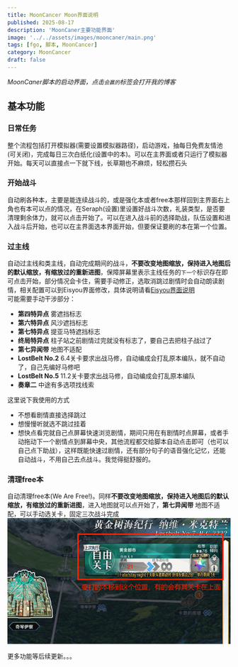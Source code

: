 ```yaml
---
title: MoonCancer Moon界面说明
published: 2025-08-17
description: 'MoonCaner主要功能界面'
image: '../../assets/images/mooncaner/main.png'
tags: [fgo, 脚本, MoonCancer]
category: MoonCancer
draft: false
---
```


*MoonCaner脚本的启动界面，点击`会赢的`标签会打开我的博客*<br>

## 基本功能
### 日常任务
整个流程包括打开模拟器(需要设置模拟器路径)，启动游戏，抽每日免费友情池(可关闭)，完成每日三次白纸化(设置中的本)。可以在主界面或者只运行了模拟器开始。每天可以直接点一下就下线，长草期也不麻烦，轻松攒石头<br>

### 开始战斗
自动刷各种本，主要是能连续战斗的，或是强化本或者free本那样回到主界面右上角也有本可以点的情况，在Seraph(设置)里设置好战斗次数，礼装类型，是否要清理剩余体力，就可以点击开始了。可以在进入战斗前的选择助战，队伍设置和进入战斗后开始，也可以在主界面选本界面开始，但要保证要刷的本在第一个位置。<br>

### 过主线
自动过主线和类主线，自动完成期间的战斗，**不要改变地图缩放，保持进入地图后的默认缩放，有缩放过的重新进图**，保障屏幕里表示主线任务的`下一个`标识存在即可点击开始，部分情况会卡住，需要手动修正，选取消跳过剧情时会自动朗读剧情，相关配置可以到Eisyou界面修改，具体说明请看[Eisyou界面说明](../mooncancer4)<br>
可能需要手动干涉部分：<br>
- **第四特异点** 雾遮挡标志<br>
- **第六特异点** 风沙遮挡标志<br>
- **第七特异点** 提亚马特遮挡标志<br>
- **终局特异点** 柱子站之前剧情过完就没有标志了，要自己去把柱子战过了<br>
- **第七异闻带**  地图不适配
- **LostBelt No.2**  6.4关卡要求出战马修，自动编成会打乱原本编队，就不自动了，自己先编好马修吧
- **LostBelt No.5**  11.2关卡要求出战马修，自动编成会打乱原本编队
- **奏章二**  中途有多选项找线索

这里说下我使用的方式
- 不想看剧情直接选择跳过
- 想慢慢听就选不跳过挂着
- 想快点看完就自己点屏幕快速浏览剧情，期间只用在有剧情时点屏幕，或者手动拖动下一个剧情点到屏幕中央，其他流程都交给脚本自动点击即可（也可以自己点下助战），这样既能快速过剧情，还有部分句子的语音强化记忆，还能自动战斗，不用自己去点战斗。我觉得挺舒服的。

### 清理free本
自动清理free本(We Are Free!)。同样**不要改变地图缩放，保持进入地图后的默认缩放，有缩放过的重新进图**，进入地图就可以点开始了，**第七异闻带**  地图不适配，可以手动选关卡，固定三次战斗完成
![freequest](../../assets/images/mooncaner/freequest.png)

更多功能等后续更新。。。

